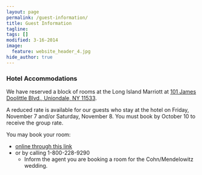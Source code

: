 ```yaml
---
layout: page
permalink: /guest-information/
title: Guest Information
tagline: 
tags: []
modified: 3-16-2014
image:
  feature: website_header_4.jpg
hide_author: true
---
```


### Hotel Accommodations ####

We have reserved a block of rooms at the Long Island Marriott at <a href="https://www.google.com/maps/dir//101+James+Doolittle+Blvd,+Uniondale,+NY+11553/@40.7235243,-73.5877355,17z/data=!4m13!1m4!3m3!1s0x89c27d9392ecd7dd:0x41b043899a2ccca9!2s101+James+Doolittle+Blvd!3b1!4m7!1m0!1m5!1m1!1s0x89c27d9392ecd7dd:0x41b043899a2ccca9!2m2!1d-73.5877355!2d40.7235243" target="_blank">101 James Doolittle Blvd., Uniondale, NY 11533</a>.

A reduced rate is available for our guests who stay at the hotel on Friday, November 7 and/or Saturday, November 8. You must book by October 10 to receive the group rate.

You may book your room:

- <a href="http://www.marriott.com/meeting-event-hotels/group-corporate-travel/groupCorp.mi?resLinkData=Cohn/Mendelowitz%20Wedding%5Enycli%60cmdcmda%60159.00%60USD%60false%6011/7/14%6011/9/14%6010/10/14&app=resvlink&stop_mobi=yes" target="_blank">online through this link</a>
- or by calling 1-800-228-9290
  - Inform the agent you are booking a room for the Cohn/Mendelowitz wedding.
 